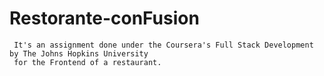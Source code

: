 # Restorante-conFusion
     It's an assignment done under the Coursera's Full Stack Development by The Johns Hopkins University 
     for the Frontend of a restaurant.
